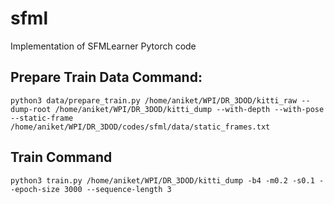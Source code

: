 # sfml
Implementation of SFMLearner Pytorch code

## Prepare Train Data Command:


```
python3 data/prepare_train.py /home/aniket/WPI/DR_3DOD/kitti_raw --dump-root /home/aniket/WPI/DR_3DOD/kitti_dump --with-depth --with-pose --static-frame /home/aniket/WPI/DR_3DOD/codes/sfml/data/static_frames.txt
```

## Train Command
```
python3 train.py /home/aniket/WPI/DR_3DOD/kitti_dump -b4 -m0.2 -s0.1 --epoch-size 3000 --sequence-length 3
```